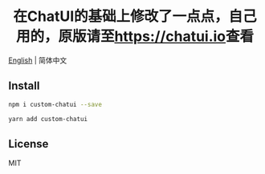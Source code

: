 <h1 align="center">
  在ChatUI的基础上修改了一点点，自己用的，原版请至<a href="https://chatui.io/" target="_blank">https://chatui.io</a>查看
</h1>

[English](./README.md) | 简体中文

## Install

```bash
npm i custom-chatui --save
```

```bash
yarn add custom-chatui
```

## License

MIT
